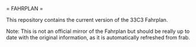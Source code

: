 = FAHRPLAN =

This repository contains the current version of the 33C3 Fahrplan.

Note: This is not an official mirror of the Fahrplan but should be really up
to date with the original information, as it is automatically refreshed from
frab.

